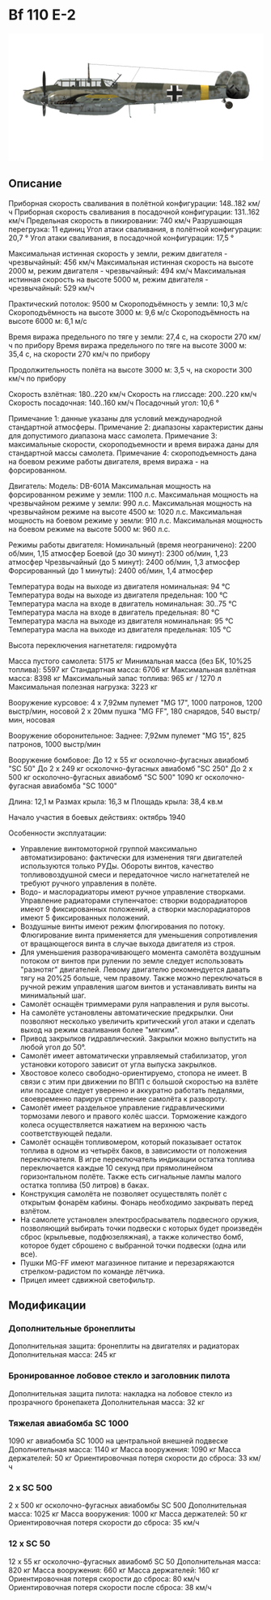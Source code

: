 # Bf 110 E-2

![bf110e2](../images/bf110e2.png)

## Описание

Приборная скорость сваливания в полётной конфигурации: 148..182 км/ч
Приборная скорость сваливания в посадочной конфигурации: 131..162 км/ч
Предельная скорость в пикировании: 740 км/ч
Разрушающая перегрузка: 11 единиц
Угол атаки сваливания, в полётной конфигурации: 20,7 °
Угол атаки сваливания, в посадочной конфигурации: 17,5 °

Максимальная истинная скорость у земли, режим двигателя - чрезвычайный: 456 км/ч
Максимальная истинная скорость на высоте 2000 м, режим двигателя - чрезвычайный: 494 км/ч
Максимальная истинная скорость на высоте 5000 м, режим двигателя - чрезвычайный: 529 км/ч

Практический потолок: 9500 м
Скороподъёмность у земли: 10,3 м/с
Скороподъёмность на высоте 3000 м: 9,6 м/с
Скороподъёмность на высоте 6000 м: 6,1 м/с

Время виража предельного по тяге у земли: 27,4 с, на скорости 270 км/ч по прибору
Время виража предельного по тяге на высоте 3000 м: 35,4 с, на скорости 270 км/ч по прибору

Продолжительность полёта на высоте 3000 м: 3,5 ч, на скорости 300 км/ч по прибору

Скорость взлётная: 180..220 км/ч
Скорость на глиссаде: 200..220 км/ч
Скорость посадочная: 140..160 км/ч
Посадочный угол: 10,6 °

Примечание 1: данные указаны для условий международной стандартной атмосферы.
Примечание 2: диапазоны характеристик даны для допустимого диапазона масс самолета.
Примечание 3: максимальные скорости, скороподъемности и время виража даны для стандартной массы самолета.
Примечание 4: скороподъемность дана на боевом режиме работы двигателя, время виража - на форсированном.

Двигатель:
Модель: DB-601A
Максимальная мощность на форсированном режиме у земли: 1100 л.с.
Максимальная мощность на чрезвычайном режиме у земли: 990 л.с.
Максимальная мощность на чрезвычайном режиме на высоте 4500 м: 1020 л.с.
Максимальная мощность на боевом режиме у земли: 910 л.с.
Максимальная мощность на боевом режиме на высоте 5000 м: 960 л.с.

Режимы работы двигателя:
Номинальный (время неограничено): 2200 об/мин, 1,15 атмосфер
Боевой (до 30 минут): 2300 об/мин, 1,23 атмосфер
Чрезвычайный (до 5 минут): 2400 об/мин, 1,3 атмосфер
Форсированный (до 1 минуты): 2400 об/мин, 1,4 атмосфер

Температура воды на выходе из двигателя номинальная: 94 °С
Температура воды на выходе из двигателя предельная: 100 °С
Температура масла на входе в двигатель номинальная: 30..75 °С
Температура масла на входе в двигатель предельная: 80 °С
Температура масла на выходе из двигателя номинальная: 95 °С
Температура масла на выходе из двигателя предельная: 105 °С

Высота переключения нагнетателя: гидромуфта 

Масса пустого самолета: 5175 кг
Минимальная масса (без БК, 10%25 топлива): 5597 кг
Стандартная масса: 6706 кг
Максимальная взлётная масса: 8398 кг
Максимальный запас топлива: 965 кг / 1270 л
Максимальная полезная нагрузка: 3223 кг

Вооружение курсовое:
4 x 7,92мм пулемет "MG 17", 1000 патронов, 1200 выстр/мин, носовой
2 x 20мм пушка "MG FF", 180 снарядов, 540 выстр/мин, носовая

Вооружение оборонительное:
Заднее: 7,92мм пулемет "MG 15", 825 патронов, 1000 выстр/мин

Вооружение бомбовое:
До 12 x 55 кг осколочно-фугасных авиабомб "SC 50"
До 2 x 249 кг осколочно-фугасных авиабомб "SC 250"
До 2 x 500 кг осколочно-фугасных авиабомб "SC 500"
1090 кг осколочно-фугасная авиабомба "SC 1000"

Длина: 12,1 м
Размах крыла: 16,3 м
Площадь крыла: 38,4 кв.м

Начало участия в боевых действиях: октябрь 1940

Особенности эксплуатации:
- Управление винтомоторной группой максимально автоматизировано: фактически для изменения тяги двигателей используются только РУДы. Обороты винтов, качество топливовоздушной смеси и передаточное число нагнетателей не требуют ручного управления в полёте.
- Водо- и маслорадиаторы имеют ручное управление створками. Управление радиаторами ступенчатое: створки водорадиаторов имеют 9 фиксированных положений, а створки маслорадиаторов имеют 5 фиксированных положений.
- Воздушные винты имеют режим флюгирования по потоку. Флюгирование винта применяется для уменьшения сопротивления от вращающегося винта в случае выхода двигателя из строя.
- Для уменьшения разворачивающего момента самолёта воздушным потоком от винтов при рулении по земле следует использовать "разнотяг" двигателей. Левому двигателю рекомендуется давать тягу на 20%25 больше, чем правому. Также можно переключаться в ручной режим управления шагом винтов и устанавливать винты на минимальный шаг.
- Самолёт оснащён триммерами руля направления и руля высоты.
- На самолёте установлены автоматические предкрылки. Они позволяют несколько увеличить критический угол атаки и сделать выход на режим сваливания более "мягким".
- Привод закрылков гидравлический. Закрылки можно выпустить на любой угол до 50°.
- Самолёт имеет автоматически управляемый стабилизатор, угол установки которого зависит от угла выпуска закрылков.
- Хвостовое колесо свободно-ориентируемо, стопора не имеет. В связи с этим при движении по ВПП с большой скоростью на взлёте или посадке следует уверенно и аккуратно работать педалями, своевременно парируя стремление самолёта к развороту.
- Самолёт имеет раздельное управление гидравлическими тормозами левого и правого колёс шасси. Торможение каждого колеса осуществляется нажатием на верхнюю часть соответствующей педали.
- Самолёт оснащён топливомером, который показывает остаток топлива в одном из четырёх баков, в зависимости от положения переключателя. В игре переключатель индикации остатка топлива переключается каждые 10 секунд при прямолинейном горизонтальном полёте. Также есть сигнальные лампы малого остатка топлива (50 литров) в баках.
- Конструкция самолёта не позволяет осуществлять полёт с открытым фонарём кабины. Фонарь необходимо закрывать перед взлётом.
- На самолете установлен электросбрасыватель подвесного оружия, позволяющий выбирать точки подвески с которых будет произведён сброс (крыльевые, подфюзеляжная), а также количество бомб, которое будет сброшено с выбранной точки подвески (одна или все).
- Пушки MG-FF имеют магазинное питание и перезаряжаются стрелком-радистом по команде лётчика.
- Прицел имеет сдвижной светофильтр.

## Модификации


### Дополнительные бронеплиты

Дополнительная защита: бронеплиты на двигателях и радиаторах
Дополнительная масса: 245 кг


### Бронированное лобовое стекло и заголовник пилота

Дополнительная защита пилота: накладка на лобовое стекло из прозрачного бронепакета
Дополнительная масса: 32 кг


### Тяжелая авиабомба SC 1000

1090 кг авиабомба SC 1000 на центральной внешней подвеске
Дополнительная масса: 1140 кг
Масса вооружения: 1090 кг
Масса держателей: 50 кг
Ориентировочная потеря скорости до сброса: 33 км/ч


### 2 x SC 500

2 x 500 кг осколочно-фугасных авиабомбы SC 500
Дополнительная масса: 1025 кг
Масса вооружения: 1000 кг
Масса держателей: 50 кг
Ориентировочная потеря скорости до сброса: 35 км/ч


### 12 x SC 50

12 x 55 кг осколочно-фугасных авиабомб SC 50
Дополнительная масса: 820 кг
Масса вооружения: 660 кг
Масса держателей: 160 кг
Ориентировочная потеря скорости до сброса: 80 км/ч
Ориентировочная потеря скорости после сброса: 38 км/ч